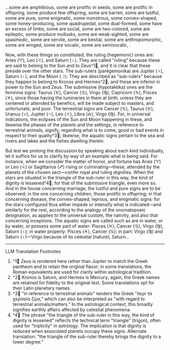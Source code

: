 ...some are amphibious, some are prolific in seeds, some are prolific in offspring, some produce few offspring, some are barren, some are lustful, some are pure, some enigmatic, some monstrous, some convex-shaped, some honey-producing, some quadrupedal, some dual-formed, some have an excess of limbs, some are social, some are two-colored, some are epileptic, some produce mollusks, some are weak-sighted, some are spasmodic, some are servile, some are bestial, some are anthropomorphic, some are winged, some are vocalic, some are semivocalic, <some are voiceless>.

Now, with these things so constituted, the ruling (hegemonic) ones are: Aries (♈), Leo (♌), and Saturn (♄). They are called "ruling" because these are said to belong to the Sun and to Zeus^1🤖, and it is clear that these preside over the other stars. The sub-rulers (parēgemonika) are Jupiter (♃), Saturn (♄), and the Moon (☽). They are described as "sub-rulers" because they happen to belong to Kronos and Hermes^2🤖, and these are inferior in power to the Sun and Zeus. The submissive (hypotaktika) ones are the feminine signs: Taurus (♉), Cancer (♋), Virgo (♍), Capricorn (♑), Pisces (♓), since those having the luminaries in them at birth, unless they are centered or attended by benefics, will be made subject to masters, and unfortunate, and poor. The terrestrial signs are Cancer (♋), Taurus (♉), Uranus (♅), Jupiter (♃), Leo (♌), Libra (♎), Virgo (♍). For, in universal indications, the eclipses of the Sun and Moon happening in these, and likewise the phases of the planets and the settings, in reference to terrestrial animals, signify, regarding what is to come, good or bad events in respect to their quality^3🤖; likewise, the aquatic signs pertain to the sea and rivers and lakes and the fishes dwelling therein.

But lest we prolong the discussion by speaking about each kind individually, let it suffice for us to clarify by way of an example what is being said. For instance, when we consider the matter of honor, and fortune has Aries (♈) or Leo (♌) or Sagittarius (♐) rising or culminating—these, attended by the planets of the chosen sect—confer royal and ruling dignities. When the stars are situated in the triangle of the sub-ruler in this way, the kind of dignity is lessened^4🤖; for that of the submissive triangle, even more so. And in the house concerning marriage, the lustful and pure signs are to be observed; in the one concerning children, those prolific in offspring; in that concerning disease, the convex-shaped, leprous, and enigmatic signs: for the stars configured thus either impede or intensify what is indicated—and similarly for the rest, according to the analogy of the onomatopoeic designation, as applies to the universal custom, the nativity, and also that concerning inceptions. The aquatic signs are called such as are in water, or by water, or possess some part of water: Pisces (♓), Cancer (♋), Virgo (♍), Saturn (♄); in water properly: Pisces (♓), Cancer (♋); in part: Virgo (♍) and Saturn (♄)—Virgo because of its celestial (nature); Saturn...

---

LLM Translation Footnotes

1. ^1🤖 Zeus is rendered here rather than Jupiter to match the Greek pantheon and to retain the original flavor; in some translations, the Roman equivalents are used for clarity within astrological tradition.
2. ^2🤖 Kronos is Saturn, and Hermes is Mercury; again, the Greek names are retained for fidelity to the original text. Some translations opt for their Latin planetary names.
3. ^3🤖 "in reference to terrestrial animals" renders the Greek "περὶ τὰ χερσαία ζῷα," which can also be interpreted as "with regard to terrestrial animals/matters." In the astrological context, this broadly signifies earthly affairs affected by celestial phenomena.
4. ^4🤖 The phrase "the triangle of the sub-ruler in this way, the kind of dignity is lessened" reflects the technical term "triangle" (trigon), often used for "triplicity" in astrology. The implication is that dignity is reduced when associated planets occupy these signs. Alternate translation: "the triangle of the sub-ruler thereby brings the dignity to a lower degree."